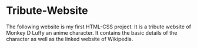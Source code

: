 # Tribute-Website
The following website is my first HTML-CSS project.
It is a tribute website of Monkey D Luffy an anime character. It contains the basic details of the character as well as the linked website of Wikipedia.
